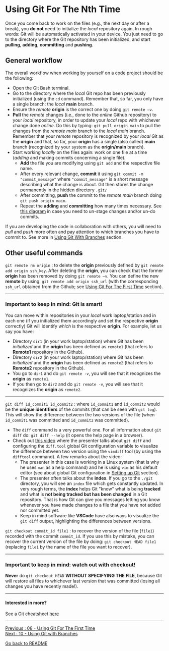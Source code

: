 # Using Git For The Nth Time  

Once you come back to work on the files (e.g., the next day or after a break), you **do not** need to initialize the *local* repository again. In rough words: Git will be automatically activated in your device. You just need to go to the directory where the Git repository has been initialized, and start **pulling**, **adding**, **committing** and **pushing**. 

## General workflow

The overall workflow when working by yourself on a code project should be the following:

- Open the Git Bash terminal.  
- Go to the directory where the *local* Git repo has been previously initialized (using the `cd` command). Remember that, so far, you only have a single branch: the *local* **main** branch.  
- Ensure the *remote* **origin** is the correct one by doing `git remote –v`.  
- **Pull** the *remote* changes (i.e., done to the *online* Github repository) to your *local* repository, in order to update your *local* repo with whichever change done *online*. Do this by typing: `git pull origin main` to pull the changes from the *remote main* branch to the *local main* branch.  Remember that your *remote* repository is recognized by your *local* Git as the **origin** and that, so far, your **origin** has a single (also called) **main** branch (recognized by your system as the **origin/main** branch).  
- Start working *locally* on the files again: work on one file at a time (*adding* and making commits concerning a single file).  
    * **Add** the file you are modifying using `git add` and the respective file name.  
    * After every relevant change, **commit** it using `git commit -m "commit_message"` where `"commit_message"` is a short message describing what the change is about. Git then stores the change permanently in the hidden directory `.git/`  
    * After committing, **push** the commit to the *remote main* branch doing `git push origin main`. 
    * Repeat the **adding** and **committing** how many times necessary. See [this diagram](https://github.com/HeatherAn/recommended-coding-practices/blob/main/figures/fig_git-undo.jpg) in case you need to un-stage changes and/or un-do commits.    

If you are developing the code in collaboration with others, you will need to *pull* and *push* more often and pay attention to which branches you have to commit to. See more in [Using Git With Branches](https://github.com/HeatherAn/recommended-coding-practices/blob/main/10-Using-Git-With-Branches.md) section. 


## Other useful commands 

`git remote rm origin` : to delete the **origin** previously defined by `git remote add origin ssh_key`. After deleting the **origin**, you can check that the former **origin** has been removed by doing `git remote –v`. You can define the new **remote** by using: `git remote add origin ssh_url` (with the corresponding `ssh_url` obtained from the Github; see [Using Git For The First Time](https://github.com/HeatherAn/recommended-coding-practices/blob/main/08-Using-Git-For-The-First-Time.md#define-the-github-repository-as-the-remote) section). 

_____________________________

### Important to keep in mind: Git is smart!

You can move within repositories in your *local* work laptop/station and in each one (if you initialized them accordingly and set the respective **origin** correctly) Git will identify *which* is the respective **origin**. For example, let us say you have:   

- Directory `dir1` (in your work laptop/station) where Git has been *initialized* and the **origin** has been defined as `remote1` (that refers to **Remote1** repository in the Github).  
- Directory `dir2` (in your work laptop/station) where Git has been *initialized* and the **origin** has been defined as `remote2` (that refers to  **Remote2** repository in the Github).  
- You go to `dir1` and do `git remote -v`, you will see that it recognizes the **origin** as `remote1`.  
- If you then go to `dir2` and do `git remote -v`, you will see that it recognizes the **origin** as `remote2`.   
_____________________________

`git diff id_commit1 id_commit2` : where `id_commit1` and `id_commit2` would be the **unique identifiers** of the commits (that can be seen with `git log`). This will show the difference between the two versions of the file (when `id_commit1` was committed and `id_commit2` was committed).  

- The `diff` command is a very powerful one. For all information about `git diff` do: `git diff --help` (it opens the help page in a browser).    
- Check out [this video](https://youtu.be/Wk-IK2uJt28) where the presenter talks about `git diff` and configuring the `diff.tool` global Git configuration variable to visualize the difference between two version using the `vimdiff` tool (by using the `difftool` command). A few remarks about the video:
    * The presenter in this case is working in a Linux system (that is why he uses `man` as a help command) and he is using `vim` as his default editor (see about global Git configuration in [Setting up Git](https://github.com/HeatherAn/recommended-coding-practices/blob/main/07-Setting-Up-Git.md) section).  
    * The presenter often talks about the **index**. If you go to the `./git` directory, you will see an `index` file which gets constantly updated. In very rough terms, the **index** helps Git "know" what is being **tracked** and what is **not being tracked but has been changed** in a Git repository. That is how Git can give you messages letting you know whenever you have made changes to a file that you have not added nor committed yet.  
    * Keep in mind software like **VSCode** have also ways to visualize the `git diff` output, highlighting the differences between versions.  

`git checkout commit_id file1` : to recover the version of the file (`file1`) recorded with the commit `commit_id`. If you use this by mistake, you can recover the current version of the file by doing: `git checkout HEAD file1` (replacing `file1` by the name of the file you want to recover).

_________________________ 

### Important to keep in mind: watch out with checkout! 

**Never** do `git checkout HEAD` **WITHOUT SPECIFYING THE FILE**, because Git will restore all files to whichever last version that was committed (losing all changes you have recently made!).

_________________________


#### Interested in more?

See a Git cheatsheet [here](https://github.com/HeatherAn/recommended-coding-practices/blob/main/13-Git-Cheatsheet.md)

________________________

[Previous : 08 - Using Git For The First Time](https://github.com/HeatherAn/recommended-coding-practices/blob/main/08-Using-Git-For-The-First-Time.md)  
[Next     : 10 - Using Git with Branches](https://github.com/HeatherAn/recommended-coding-practices/blob/main/10-Using-Git-With-Branches.md)

[Go back to README](https://github.com/HeatherAn/recommended-coding-practices#readme)